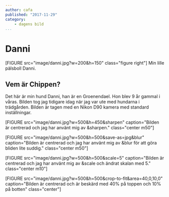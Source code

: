 ```yaml
---
author: cafa
published: "2017-11-29"
category:
    - dagens bild
...
```

Danni
==================================

[FIGURE src="image/danni.jpg?w=200&h=150" class="figure right"]
Min lille pälsboll Danni.

<!--more-->

Vem är Chippen?
-----------------------------------
Det här är min hund Danni, han är en Groenendael. Hon blev 9 år gammal i våras. Bilden tog jag tidigare idag när jag var ute med hundarna i trädgården. Bilden är tagen med en Nikon D90 kamera med standard inställningar.

[FIGURE src="image/danni.jpg?w=500&h=450&sharpen" caption="Bilden är centrerad och jag har använt mig av &sharpen." class="center m50"]

[FIGURE src="image/danni.jpg?w=500&h=500&save-as=jpg&blur" caption="Bilden är centrerad och jag har använt mig av &blur för att göra bliden lite suddig." class="center m50"]

[FIGURE src="image/danni.jpg?w=500&h=500&scale=5" caption="Bilden är centrerad och jag har använt mig av &scale och ändrat skalan med 5." class="center m10"]

[FIGURE src="image/danni.jpg?w=500&h=500&crop-to-fit&area=40,0,10,0" caption="Bilden är centrerad och är beskärd med 40% på toppen och 10% på botten" class="center"]

